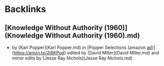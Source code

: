 
# Backlinks
## [Knowledge Without Authority (1960)](Knowledge Without Authority (1960).md)
- by [Karl Popper](Karl Popper.md) in [Popper Selections (amazon [ad](ad.md))](https://amzn.to/2I8KPod) edited by [David Miller](David Miller.md) and minor edits by [Jesse Ray Nichols](Jesse Ray Nichols.md)

